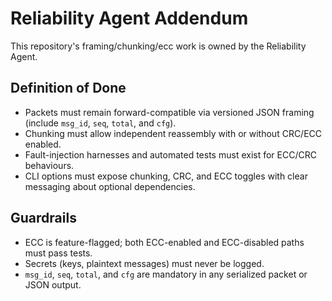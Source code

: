 # Reliability Agent Addendum

This repository's framing/chunking/ecc work is owned by the Reliability Agent.

## Definition of Done
- Packets must remain forward-compatible via versioned JSON framing (include `msg_id`, `seq`, `total`, and `cfg`).
- Chunking must allow independent reassembly with or without CRC/ECC enabled.
- Fault-injection harnesses and automated tests must exist for ECC/CRC behaviours.
- CLI options must expose chunking, CRC, and ECC toggles with clear messaging about optional dependencies.

## Guardrails
- ECC is feature-flagged; both ECC-enabled and ECC-disabled paths must pass tests.
- Secrets (keys, plaintext messages) must never be logged.
- `msg_id`, `seq`, `total`, and `cfg` are mandatory in any serialized packet or JSON output.

